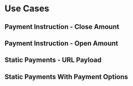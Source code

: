 # Use Cases

## Payment Instruction - Close Amount



## Payment Instruction - Open Amount



## Static Payments - URL Payload




## Static Payments With Payment Options

